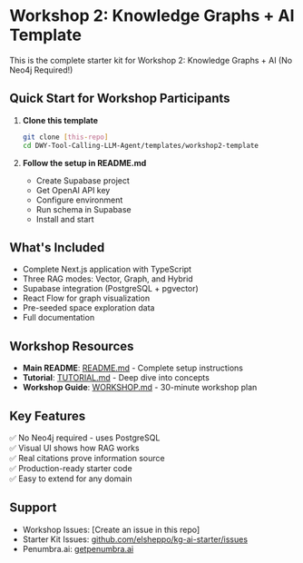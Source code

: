# Workshop 2: Knowledge Graphs + AI Template

This is the complete starter kit for Workshop 2: Knowledge Graphs + AI (No Neo4j Required!)

## Quick Start for Workshop Participants

1. **Clone this template**
   ```bash
   git clone [this-repo]
   cd DWY-Tool-Calling-LLM-Agent/templates/workshop2-template
   ```

2. **Follow the setup in README.md**
   - Create Supabase project
   - Get OpenAI API key
   - Configure environment
   - Run schema in Supabase
   - Install and start

## What's Included

- Complete Next.js application with TypeScript
- Three RAG modes: Vector, Graph, and Hybrid
- Supabase integration (PostgreSQL + pgvector)
- React Flow for graph visualization
- Pre-seeded space exploration data
- Full documentation

## Workshop Resources

- **Main README**: [README.md](README.md) - Complete setup instructions
- **Tutorial**: [TUTORIAL.md](TUTORIAL.md) - Deep dive into concepts
- **Workshop Guide**: [WORKSHOP.md](WORKSHOP.md) - 30-minute workshop plan

## Key Features

✅ No Neo4j required - uses PostgreSQL  
✅ Visual UI shows how RAG works  
✅ Real citations prove information source  
✅ Production-ready starter code  
✅ Easy to extend for any domain  

## Support

- Workshop Issues: [Create an issue in this repo]
- Starter Kit Issues: [github.com/elsheppo/kg-ai-starter/issues](https://github.com/elsheppo/kg-ai-starter/issues)
- Penumbra.ai: [getpenumbra.ai](https://getpenumbra.ai)
